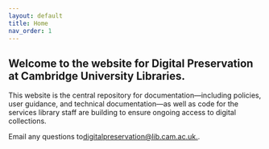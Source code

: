 ```yaml
---
layout: default
title: Home
nav_order: 1
---
```


## Welcome to the website for Digital Preservation at Cambridge University Libraries.

This website is the central repository for documentation—including policies, user guidance, and technical documentation—as well as code for the services library staff are building to ensure ongoing access to digital collections.

Email any questions to[digitalpreservation@lib.cam.ac.uk.](digitalpreservation@lib.cam.ac.uk).
